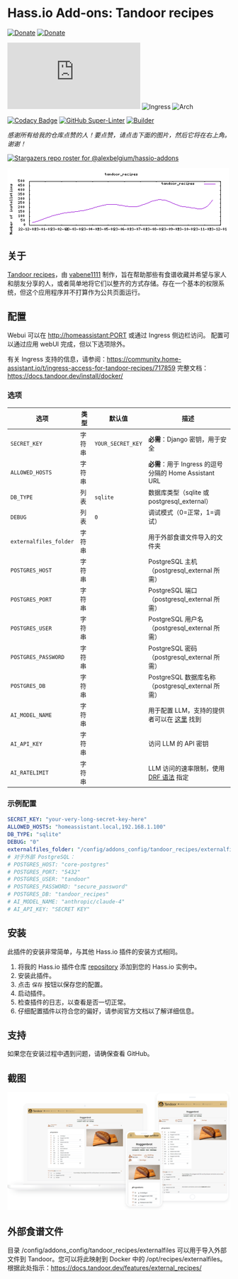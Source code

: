 # Hass.io Add-ons: Tandoor recipes

[![Donate][donation-badge]](https://www.buymeacoffee.com/alexbelgium)
[![Donate][paypal-badge]](https://www.paypal.com/donate/?hosted_button_id=DZFULJZTP3UQA)

![Version](https://img.shields.io/badge/dynamic/json?label=版本&query=%24.version&url=https%3A%2F%2Fraw.githubusercontent.com%2Falexbelgium%2Fhassio-addons%2Fmaster%2Ftandoor_recipes%2Fconfig.json)
![Ingress](https://img.shields.io/badge/dynamic/json?label=Ingress&query=%24.ingress&url=https%3A%2F%2Fraw.githubusercontent.com%2Falexbelgium%2Fhassio-addons%2Fmaster%2Ftandoor_recipes%2Fconfig.json)
![Arch](https://img.shields.io/badge/dynamic/json?color=success&label=Arch&query=%24.arch&url=https%3A%2F%2Fraw.githubusercontent.com%2Falexbelgium%2Fhassio-addons%2Fmaster%2Ftandoor_recipes%2Fconfig.json)

[![Codacy Badge](https://app.codacy.com/project/badge/Grade/9c6cf10bdbba45ecb202d7f579b5be0e)](https://www.codacy.com/gh/alexbelgium/hassio-addons/dashboard?utm_source=github.com&utm_medium=referral&utm_content=alexbelgium/hassio-addons&utm_campaign=Badge_Grade)
[![GitHub Super-Linter](https://img.shields.io/github/actions/workflow/status/alexbelgium/hassio-addons/weekly-supelinter.yaml?label=Lint%20code%20base)](https://github.com/alexbelgium/hassio-addons/actions/workflows/weekly-supelinter.yaml)
[![Builder](https://img.shields.io/github/actions/workflow/status/alexbelgium/hassio-addons/onpush_builder.yaml?label=Builder)](https://github.com/alexbelgium/hassio-addons/actions/workflows/onpush_builder.yaml)

[donation-badge]: https://img.shields.io/badge/Buy%20me%20a%20coffee%20(no%20paypal)-%23d32f2f?logo=buy-me-a-coffee&style=flat&logoColor=white
[paypal-badge]: https://img.shields.io/badge/Buy%20me%20a%20coffee%20with%20Paypal-0070BA?logo=paypal&style=flat&logoColor=white

_感谢所有给我的仓库点赞的人！要点赞，请点击下面的图片，然后它将在右上角。谢谢！_

[![Stargazers repo roster for @alexbelgium/hassio-addons](https://raw.githubusercontent.com/alexbelgium/hassio-addons/master/.github/stars2.svg)](https://github.com/alexbelgium/hassio-addons/stargazers)

![downloads evolution](https://raw.githubusercontent.com/alexbelgium/hassio-addons/master/tandoor_recipes/stats.png)

## 关于

[Tandoor recipes](https://github.com/TandoorRecipes/recipes)，由 [vabene1111](https://github.com/vabene1111) 制作，旨在帮助那些有食谱收藏并希望与家人和朋友分享的人，或者简单地将它们以整齐的方式存储。存在一个基本的权限系统，但这个应用程序并不打算作为公共页面运行。

## 配置

Webui 可以在 <http://homeassistant:PORT> 或通过 Ingress 侧边栏访问。
配置可以通过应用 webUI 完成，但以下选项除外。

有关 Ingress 支持的信息，请参阅：https://community.home-assistant.io/t/ingress-access-for-tandoor-recipes/717859
完整文档：https://docs.tandoor.dev/install/docker/

### 选项

| 选项 | 类型 | 默认值 | 描述 |
|------|------|--------|------|
| `SECRET_KEY` | 字符串 | `YOUR_SECRET_KEY` | **必需**：Django 密钥，用于安全 |
| `ALLOWED_HOSTS` | 字符串 | | **必需**：用于 Ingress 的逗号分隔的 Home Assistant URL |
| `DB_TYPE` | 列表 | `sqlite` | 数据库类型（sqlite 或 postgresql_external） |
| `DEBUG` | 列表 | `0` | 调试模式（0=正常，1=调试） |
| `externalfiles_folder` | 字符串 | | 用于外部食谱文件导入的文件夹 |
| `POSTGRES_HOST` | 字符串 | | PostgreSQL 主机（postgresql_external 所需） |
| `POSTGRES_PORT` | 字符串 | | PostgreSQL 端口（postgresql_external 所需） |
| `POSTGRES_USER` | 字符串 | | PostgreSQL 用户名（postgresql_external 所需） |
| `POSTGRES_PASSWORD` | 字符串 | | PostgreSQL 密码（postgresql_external 所需） |
| `POSTGRES_DB` | 字符串 | | PostgreSQL 数据库名称（postgresql_external 所需） |
| `AI_MODEL_NAME` | 字符串 | | 用于配置 LLM，支持的提供者可以在 [这里](https://docs.litellm.ai/docs/providers/) 找到 |
| `AI_API_KEY` | 字符串 | | 访问 LLM 的 API 密钥 |
| `AI_RATELIMIT` | 字符串 | | LLM 访问的速率限制，使用 [DRF 语法](https://www.django-rest-framework.org/api-guide/throttling/) 指定 |

### 示例配置

```yaml
SECRET_KEY: "your-very-long-secret-key-here"
ALLOWED_HOSTS: "homeassistant.local,192.168.1.100"
DB_TYPE: "sqlite"
DEBUG: "0"
externalfiles_folder: "/config/addons_config/tandoor_recipes/externalfiles"
# 对于外部 PostgreSQL：
# POSTGRES_HOST: "core-postgres"
# POSTGRES_PORT: "5432"
# POSTGRES_USER: "tandoor"
# POSTGRES_PASSWORD: "secure_password"
# POSTGRES_DB: "tandoor_recipes"
# AI_MODEL_NAME: "anthropic/claude-4"
# AI_API_KEY: "SECRET KEY"
```

## 安装

此插件的安装非常简单，与其他 Hass.io 插件的安装方式相同。

1. 将我的 Hass.io 插件仓库 [repository] 添加到您的 Hass.io 实例中。
2. 安装此插件。
3. 点击 `保存` 按钮以保存您的配置。
4. 启动插件。
5. 检查插件的日志，以查看是否一切正常。
6. 仔细配置插件以符合您的偏好，请参阅官方文档以了解详细信息。

## 支持

如果您在安装过程中遇到问题，请确保查看 GitHub。

## 截图

![image](https://github.com/TandoorRecipes/recipes/raw/develop/docs/preview.png)

[repository]: https://github.com/alexbelgium/hassio-addons

## 外部食谱文件
目录 /config/addons_config/tandoor_recipes/externalfiles 可以用于导入外部文件到 Tandoor。您可以将此映射到 Docker 中的 /opt/recipes/externalfiles。
根据此处指示：https://docs.tandoor.dev/features/external_recipes/
